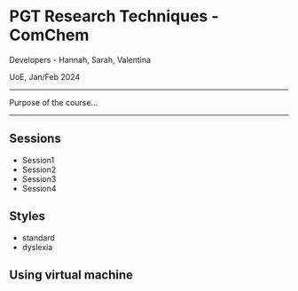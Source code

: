 # PGT Research Techniques - ComChem 


Developers - Hannah, Sarah, Valentina

UoE, Jan/Feb 2024


----
Purpose of the course... 

----

## Sessions
- Session1 
- Session2
- Session3
- Session4


## Styles
- standard
- dyslexia

## Using virtual machine 

